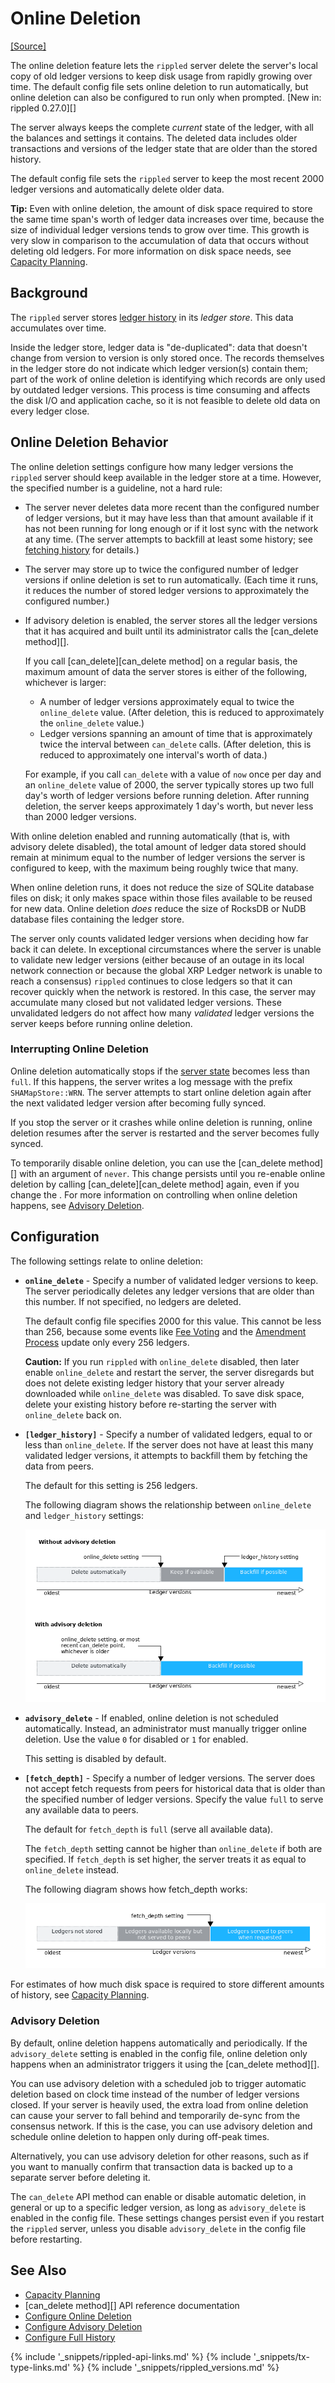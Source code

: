 # Online Deletion
[[Source]<br/>](https://github.com/ripple/rippled/blob/master/src/ripple/app/misc/SHAMapStoreImp.cpp "Source")

The online deletion feature lets the `rippled` server delete the server's local copy of old ledger versions to keep disk usage from rapidly growing over time. The default config file sets online deletion to run automatically, but online deletion can also be configured to run only when prompted. [New in: rippled 0.27.0][]

The server always keeps the complete _current_ state of the ledger, with all the balances and settings it contains. The deleted data includes older transactions and versions of the ledger state that are older than the stored history.

The default config file sets the `rippled` server to keep the most recent 2000 ledger versions and automatically delete older data.

**Tip:** Even with online deletion, the amount of disk space required to store the same time span's worth of ledger data increases over time, because the size of individual ledger versions tends to grow over time. This growth is very slow in comparison to the accumulation of data that occurs without deleting old ledgers. For more information on disk space needs, see [Capacity Planning](capacity-planning.html).


## Background

The `rippled` server stores [ledger history](ledger-history.html) in its _ledger store_. This data accumulates over time.

Inside the ledger store, ledger data is "de-duplicated": data that doesn't change from version to version is only stored once. The records themselves in the ledger store do not indicate which ledger version(s) contain them; part of the work of online deletion is identifying which records are only used by outdated ledger versions. This process is time consuming and affects the disk I/O and application cache, so it is not feasible to delete old data on every ledger close.


## Online Deletion Behavior

The online deletion settings configure how many ledger versions the `rippled` server should keep available in the ledger store at a time. However, the specified number is a guideline, not a hard rule:

- The server never deletes data more recent than the configured number of ledger versions, but it may have less than that amount available if it has not been running for long enough or if it lost sync with the network at any time. (The server attempts to backfill at least some history; see [fetching history](ledger-history.html#fetching-history) for details.)
- The server may store up to twice the configured number of ledger versions if online deletion is set to run automatically. (Each time it runs, it reduces the number of stored ledger versions to approximately the configured number.)
- If advisory deletion is enabled, the server stores all the ledger versions that it has acquired and built until its administrator calls the [can_delete method][].

    If you call [can_delete][can_delete method] on a regular basis, the maximum amount of data the server stores is either of the following, whichever is larger:

    - A number of ledger versions approximately equal to twice the `online_delete` value. (After deletion, this is reduced to approximately the `online_delete` value.)
    - Ledger versions spanning an amount of time that is approximately twice the interval between `can_delete` calls. (After deletion, this is reduced to approximately one interval's worth of data.)

    For example, if you call `can_delete` with a value of `now` once per day and an `online_delete` value of 2000, the server typically stores up two full day's worth of ledger versions before running deletion. After running deletion, the server keeps approximately 1 day's worth, but never less than 2000 ledger versions.

With online deletion enabled and running automatically (that is, with advisory delete disabled), the total amount of ledger data stored should remain at minimum equal to the number of ledger versions the server is configured to keep, with the maximum being roughly twice that many.

When online deletion runs, it does not reduce the size of SQLite database files on disk; it only makes space within those files available to be reused for new data. Online deletion _does_ reduce the size of RocksDB or NuDB database files containing the ledger store.

The server only counts validated ledger versions when deciding how far back it can delete. In exceptional circumstances where the server is unable to validate new ledger versions (either because of an outage in its local network connection or because the global XRP Ledger network is unable to reach a consensus) `rippled` continues to close ledgers so that it can recover quickly when the network is restored. In this case, the server may accumulate many closed but not validated ledger versions. These unvalidated ledgers do not affect how many _validated_ ledger versions the server keeps before running online deletion.

### Interrupting Online Deletion

Online deletion automatically stops if the [server state](rippled-server-states.html) becomes less than `full`. If this happens, the server writes a log message with the prefix `SHAMapStore::WRN`. The server attempts to start online deletion again after the next validated ledger version after becoming fully synced.

If you stop the server or it crashes while online deletion is running, online deletion resumes after the server is restarted and the server becomes fully synced.

To temporarily disable online deletion, you can use the [can_delete method][] with an argument of `never`. This change persists until you re-enable online deletion by calling [can_delete][can_delete method] again, even if you change the . For more information on controlling when online deletion happens, see [Advisory Deletion](#advisory-deletion).


## Configuration

The following settings relate to online deletion:

- **`online_delete`** - Specify a number of validated ledger versions to keep. The server periodically deletes any ledger versions that are older than this number. If not specified, no ledgers are deleted.

    The default config file specifies 2000 for this value. This cannot be less than 256, because some events like [Fee Voting](fee-voting.html) and the [Amendment Process](amendments.html#amendment-process) update only every 256 ledgers.

    **Caution:** If you run `rippled` with `online_delete` disabled, then later enable `online_delete` and restart the server, the server disregards but does not delete existing ledger history that your server already downloaded while `online_delete` was disabled. To save disk space, delete your existing history before re-starting the server with `online_delete` back on.

- **`[ledger_history]`** - Specify a number of validated ledgers, equal to or less than `online_delete`. If the server does not have at least this many validated ledger versions, it attempts to backfill them by fetching the data from peers.

    The default for this setting is 256 ledgers.

    The following diagram shows the relationship between `online_delete` and `ledger_history` settings:

    ![Ledgers older than `online_delete` are automatically deleted. Ledgers newer than `ledger_history` are backfilled. Ledgers in between are kept if available but not backfilled](img/online_delete-vs-ledger_history.png)

- **`advisory_delete`** - If enabled, online deletion is not scheduled automatically. Instead, an administrator must manually trigger online deletion. Use the value `0` for disabled or `1` for enabled.

    This setting is disabled by default.

- **`[fetch_depth]`** - Specify a number of ledger versions. The server does not accept fetch requests from peers for historical data that is older than the specified number of ledger versions. Specify the value `full` to serve any available data to peers.

    The default for `fetch_depth` is `full` (serve all available data).

    The `fetch_depth` setting cannot be higher than `online_delete` if both are specified. If `fetch_depth` is set higher, the server treats it as equal to `online_delete` instead.

    The following diagram shows how fetch_depth works:

    ![Ledger versions older than fetch_depth are not served to peers](img/fetch_depth.png)

For estimates of how much disk space is required to store different amounts of history, see [Capacity Planning](capacity-planning.html#disk-storage).

### Advisory Deletion

By default, online deletion happens automatically and periodically. If the `advisory_delete` setting is enabled in the config file, online deletion only happens when an administrator triggers it using the [can_delete method][].

You can use advisory deletion with a scheduled job to trigger automatic deletion based on clock time instead of the number of ledger versions closed. If your server is heavily used, the extra load from online deletion can cause your server to fall behind and temporarily de-sync from the consensus network. If this is the case, you can use advisory deletion and schedule online deletion to happen only during off-peak times.

Alternatively, you can use advisory deletion for other reasons, such as if you want to manually confirm that transaction data is backed up to a separate server before deleting it.

The `can_delete` API method can enable or disable automatic deletion, in general or up to a specific ledger version, as long as `advisory_delete` is enabled in the config file. These settings changes persist even if you restart the `rippled` server, unless you disable `advisory_delete` in the config file before restarting.


## See Also

- [Capacity Planning](capacity-planning.html)
- [can_delete method][] API reference documentation
- [Configure Online Deletion](configure-online-deletion.html)
- [Configure Advisory Deletion](configure-advisory-deletion.html)
- [Configure Full History](configure-full-history.html)


<!--{# common link defs #}-->
{% include '_snippets/rippled-api-links.md' %}
{% include '_snippets/tx-type-links.md' %}
{% include '_snippets/rippled_versions.md' %}
